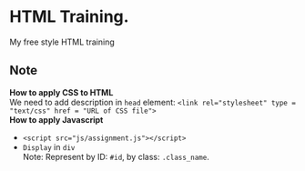 # HTML Training.  
My free style HTML training
## Note  
**How to apply CSS to HTML**  
We need to add description in `head` element: `<link rel="stylesheet" type = "text/css" href = "URL of CSS file">`  
**How to apply Javascript**  
- `<script src="js/assignment.js"></script>`  
- `Display` in `div`  
Note: Represent by ID: `#id`, by class: `.class_name`.  

  

